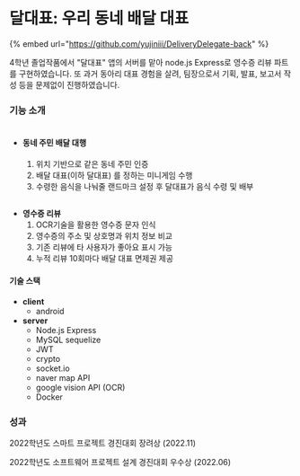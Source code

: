 # 달대표: 우리 동네 배달 대표

{% embed url="https://github.com/yujiniii/DeliveryDelegate-back" %}

4학년 졸업작품에서 "달대표" 앱의 서버를 맡아 node.js Express로 영수증 리뷰 파트를 구현하였습니다. 또 과거 동아리 대표 경험을 살려, 팀장으로서 기획, 발표, 보고서 작성 등을 문제없이 진행하였습니다.

### 기능 소개

<figure><img src="broken-reference" alt=""><figcaption></figcaption></figure>

* #### **동네 주민 배달 대행**
  1. 위치 기반으로 같은 동네 주민 인증
  2. 배달 대표(이하 달대표) 를 정하는 미니게임 수행
  3. 수령한 음식을 나눠줄 랜드마크 설정 후 달대표가 음식 수령 및 배부



<figure><img src="broken-reference" alt=""><figcaption></figcaption></figure>

* **영수증 리뷰**
  1. OCR기술을 활용한 영수증 문자 인식
  2. 영수증의 주소 및 상호명과 위치 정보 비교
  3. 기존 리뷰에 타 사용자가 좋아요 표시 가능
  4. 누적 리뷰 10회마다 배달 대표 면제권 제공

#### 기술 스택

* **client**
  * android
* **server**&#x20;
  * Node.js Express&#x20;
  * MySQL sequelize
  * JWT&#x20;
  * crypto&#x20;
  * socket.io&#x20;
  * naver map API&#x20;
  * google vision API (OCR)
  * Docker&#x20;

### 성과

2022학년도 스마트 프로젝트 경진대회 장려상 (2022.11)

2022학년도 소프트웨어 프로젝트 설계 경진대회 우수상 (2022.06)

